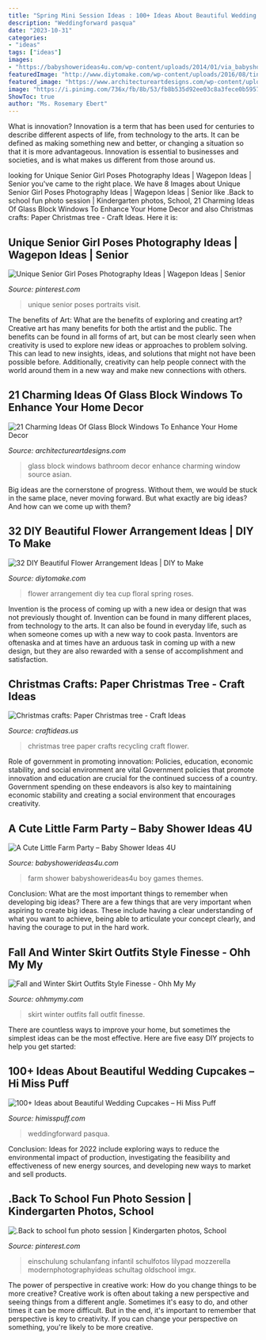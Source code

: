 ```yaml
---
title: "Spring Mini Session Ideas : 100+ Ideas About Beautiful Wedding Cupcakes – Hi Miss Puff"
description: "Weddingforward pasqua"
date: "2023-10-31"
categories:
- "ideas"
tags: ["ideas"]
images:
- "https://babyshowerideas4u.com/wp-content/uploads/2014/01/via_babyshowerideas4u_17.jpg"
featuredImage: "http://www.diytomake.com/wp-content/uploads/2016/08/tiny-roses-in-floral-tea-cup.jpg"
featured_image: "https://www.architectureartdesigns.com/wp-content/uploads/2016/08/7-59-630x413.jpg"
image: "https://i.pinimg.com/736x/fb/8b/53/fb8b535d92ee03c8a3fece0b5957fd1b.jpg"
ShowToc: true
author: "Ms. Rosemary Ebert"
---
```



What is innovation?
Innovation is a term that has been used for centuries to describe different aspects of life, from technology to the arts. It can be defined as making something new and better, or changing a situation so that it is more advantageous. Innovation is essential to businesses and societies, and is what makes us different from those around us.

	

		
looking for Unique Senior Girl Poses Photography Ideas | Wagepon Ideas | Senior you've came to the right place. We have 8 Images about Unique Senior Girl Poses Photography Ideas | Wagepon Ideas | Senior like .Back to school fun photo session | Kindergarten photos, School, 21 Charming Ideas Of Glass Block Windows To Enhance Your Home Decor and also Christmas crafts: Paper Christmas tree - Craft Ideas. Here it is:
		
    
## Unique Senior Girl Poses Photography Ideas | Wagepon Ideas | Senior

<img loading=lazy src="https://i.pinimg.com/736x/55/11/8e/55118ef92abbfaa0eee11770aeeb68d8.jpg" onerror="this.onerror=null;this.src='https://tse1.mm.bing.net/th?id=OIP.mtT9L_AwiOiunfpg2AD_HQHaLH&amp;pid=15.1';" alt="Unique Senior Girl Poses Photography Ideas | Wagepon Ideas | Senior">

_Source: pinterest.com_

>unique senior poses portraits visit. 

	

The benefits of Art: What are the benefits of exploring and creating art?
Creative art has many benefits for both the artist and the public. The benefits can be found in all forms of art, but can be most clearly seen when creativity is used to explore new ideas or approaches to problem solving. This can lead to new insights, ideas, and solutions that might not have been possible before. Additionally, creativity can help people connect with the world around them in a new way and make new connections with others.

    
## 21 Charming Ideas Of Glass Block Windows To Enhance Your Home Decor

<img loading=lazy src="https://www.architectureartdesigns.com/wp-content/uploads/2016/08/7-59-630x413.jpg" onerror="this.onerror=null;this.src='https://tse4.mm.bing.net/th?id=OIP.6-RSNdFbavylclxeRItPJwHaE2&amp;pid=15.1';" alt="21 Charming Ideas Of Glass Block Windows To Enhance Your Home Decor">

_Source: architectureartdesigns.com_

>glass block windows bathroom decor enhance charming window source asian. 

	

Big ideas are the cornerstone of progress. Without them, we would be stuck in the same place, never moving forward. But what exactly are big ideas? And how can we come up with them?

    
## 32 DIY Beautiful Flower Arrangement Ideas | DIY To Make

<img loading=lazy src="http://www.diytomake.com/wp-content/uploads/2016/08/tiny-roses-in-floral-tea-cup.jpg" onerror="this.onerror=null;this.src='https://tse4.mm.bing.net/th?id=OIP.AhdaJ6ixTKbg4w4vEuwDBQHaKQ&amp;pid=15.1';" alt="32 DIY Beautiful Flower Arrangement Ideas | DIY to Make">

_Source: diytomake.com_

>flower arrangement diy tea cup floral spring roses. 

	

Invention is the process of coming up with a new idea or design that was not previously thought of. Invention can be found in many different places, from technology to the arts. It can also be found in everyday life, such as when someone comes up with a new way to cook pasta. Inventors are oftenaska and at times have an arduous task in coming up with a new design, but they are also rewarded with a sense of accomplishment and satisfaction.

    
## Christmas Crafts: Paper Christmas Tree - Craft Ideas

<img loading=lazy src="http://www.craftideas.us/wp-content/uploads/2012/10/paper-Christmas-tree.jpg" onerror="this.onerror=null;this.src='https://tse1.mm.bing.net/th?id=OIP.K8HNTp7-i7C4nDgwqKgRCAHaJ4&amp;pid=15.1';" alt="Christmas crafts: Paper Christmas tree - Craft Ideas">

_Source: craftideas.us_

>christmas tree paper crafts recycling craft flower. 

	

Role of government in promoting innovation: Policies, education, economic stability, and social environment are vital
Government policies that promote innovation and education are crucial for the continued success of a country. Government spending on these endeavors is also key to maintaining economic stability and creating a social environment that encourages creativity.

    
## A Cute Little Farm Party – Baby Shower Ideas 4U

<img loading=lazy src="https://babyshowerideas4u.com/wp-content/uploads/2014/01/via_babyshowerideas4u_17.jpg" onerror="this.onerror=null;this.src='https://tse2.mm.bing.net/th?id=OIP.az9nIMS1OhiiUEJ6Z219qQHaLH&amp;pid=15.1';" alt="A Cute Little Farm Party – Baby Shower Ideas 4U">

_Source: babyshowerideas4u.com_

>farm shower babyshowerideas4u boy games themes. 

	

Conclusion: What are the most important things to remember when developing big ideas?
There are a few things that are very important when aspiring to create big ideas. These include having a clear understanding of what you want to achieve, being able to articulate your concept clearly, and having the courage to put in the hard work.

    
## Fall And Winter Skirt Outfits Style Finesse - Ohh My My

<img loading=lazy src="http://ohhmymy.com/wp-content/uploads/2015/09/winter-skirt-outfit-ideas.jpg" onerror="this.onerror=null;this.src='https://tse3.mm.bing.net/th?id=OIP.VMQY28IxBO5tyqzplkz9eAHaKr&amp;pid=15.1';" alt="Fall and Winter Skirt Outfits Style Finesse - Ohh My My">

_Source: ohhmymy.com_

>skirt winter outfits fall outfit finesse. 

	

There are countless ways to improve your home, but sometimes the simplest ideas can be the most effective. Here are five easy DIY projects to help you get started: 

    
## 100+ Ideas About Beautiful Wedding Cupcakes – Hi Miss Puff

<img loading=lazy src="https://www.himisspuff.com/wp-content/uploads/2016/06/Mini-Wedding-Cake-Wedding-Cupcake-46.jpg" onerror="this.onerror=null;this.src='https://tse1.mm.bing.net/th?id=OIP.__X8-gAbcna13QiTCjK6AgHaLH&amp;pid=15.1';" alt="100+ Ideas about Beautiful Wedding Cupcakes – Hi Miss Puff">

_Source: himisspuff.com_

>weddingforward pasqua. 

	

Conclusion:
Ideas for 2022 include exploring ways to reduce the environmental impact of production, investigating the feasibility and effectiveness of new energy sources, and developing new ways to market and sell products.

    
## .Back To School Fun Photo Session | Kindergarten Photos, School

<img loading=lazy src="https://i.pinimg.com/736x/fb/8b/53/fb8b535d92ee03c8a3fece0b5957fd1b.jpg" onerror="this.onerror=null;this.src='https://tse2.mm.bing.net/th?id=OIP.zTWLRaAOBhHMl0LNC1ZVdwHaKd&amp;pid=15.1';" alt=".Back to school fun photo session | Kindergarten photos, School">

_Source: pinterest.com_

>einschulung schulanfang infantil schulfotos lilypad mozzerella modernphotographyideas schultag oldschool imgx. 

	

The power of perspective in creative work: How do you change things to be more creative?
Creative work is often about taking a new perspective and seeing things from a different angle. Sometimes it's easy to do, and other times it can be more difficult. But in the end, it's important to remember that perspective is key to creativity. If you can change your perspective on something, you're likely to be more creative.

